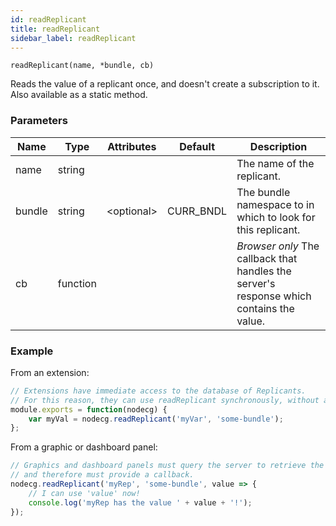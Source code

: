```yaml
---
id: readReplicant
title: readReplicant
sidebar_label: readReplicant
---
```


`readReplicant(name, *bundle, cb)`

Reads the value of a replicant once, and doesn't create a subscription to it. Also available as a static method.

### Parameters

| Name   | Type     | Attributes    | Default   | Description                                                                              |
| ------ | -------- | ------------- | --------- | ---------------------------------------------------------------------------------------- |
| name   | string   |               |           | The name of the replicant.                                                               |
| bundle | string   | &lt;optional> | CURR_BNDL | The bundle namespace to in which to look for this replicant.                             |
| cb     | function |               |           | _Browser only_ The callback that handles the server's response which contains the value. |

### Example

From an extension:

```js
// Extensions have immediate access to the database of Replicants.
// For this reason, they can use readReplicant synchronously, without a callback.
module.exports = function(nodecg) {
	var myVal = nodecg.readReplicant('myVar', 'some-bundle');
};
```

From a graphic or dashboard panel:

```js
// Graphics and dashboard panels must query the server to retrieve the value,
// and therefore must provide a callback.
nodecg.readReplicant('myRep', 'some-bundle', value => {
	// I can use 'value' now!
	console.log('myRep has the value ' + value + '!');
});
```

